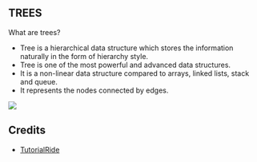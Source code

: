 ## TREES
What are trees?
+ Tree is a hierarchical data structure which stores the information naturally in the form of hierarchy style.
+ Tree is one of the most powerful and advanced data structures.
+ It is a non-linear data structure compared to arrays, linked lists, stack and queue.
+ It represents the nodes connected by edges.

![](https://www.tutorialride.com/images/data-structures/structure-of-tree.jpeg)



















## Credits
+ [TutorialRide](https://www.tutorialride.com/data-structures/trees-in-data-structure.htm)
